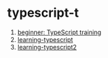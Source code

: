 # typescript-t
1. [beginner: TypeScript training](https://www.youtube.com/watch?v=WlxcujsvcIY)
2. [learning-typescript](https://www.linkedin.com/learning/typescript-essential-training-14687057/learning-typescript?u=89254810)
3. [learning-typescript2](https://www.linkedin.com/learning/learning-typescript-2/)
